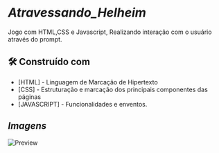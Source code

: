 
# *Atravessando_Helheim*
Jogo com HTML,CSS e   Javascript, Realizando interação com o usuário através do prompt. 

## 🛠️ Construído com
* [HTML] - Linguagem de Marcação de Hipertexto
* [CSS] - Estruturação e marcação dos principais componentes das páginas
* [JAVASCRIPT] - Funcionalidades e enventos. 
## *Imagens*

![Preview](https://drive.google.com/file/d/14HVU6EpgWGU9iRCB9YAvTQlZPJZWQpwX/view?usp=sharing)
